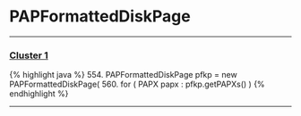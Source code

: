 # PAPFormattedDiskPage

***

### [Cluster 1](./1)
{% highlight java %}
554. PAPFormattedDiskPage pfkp = new PAPFormattedDiskPage(
560. for ( PAPX papx : pfkp.getPAPXs() )
{% endhighlight %}

***

